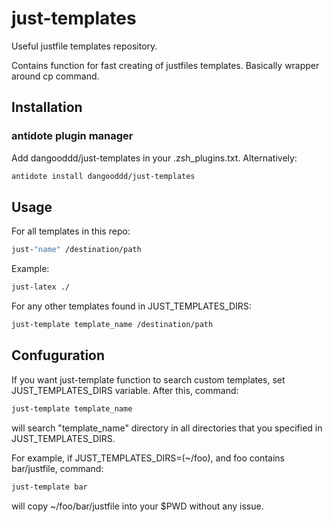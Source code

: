# just-templates
Useful justfile templates repository.

Contains function for fast creating of justfiles templates.
Basically wrapper around cp command.

## Installation
### antidote plugin manager
Add dangooddd/just-templates in your .zsh_plugins.txt.
Alternatively:
```zsh
antidote install dangooddd/just-templates
```

## Usage
For all templates in this repo:
```zsh
just-"name" /destination/path
```
Example:
```zsh
just-latex ./
```
For any other templates found in JUST_TEMPLATES_DIRS:
```zsh
just-template template_name /destination/path
```

## Confuguration
If you want just-template function to search custom templates, set JUST_TEMPLATES_DIRS variable. 
After this, command: 
```zsh
just-template template_name
```
will search "template_name" directory in all
directories that you specified in JUST_TEMPLATES_DIRS.

For example, if JUST_TEMPLATES_DIRS=(~/foo), and
foo contains bar/justfile, command:
```zsh
just-template bar
```
will copy ~/foo/bar/justfile into your $PWD without any issue.
